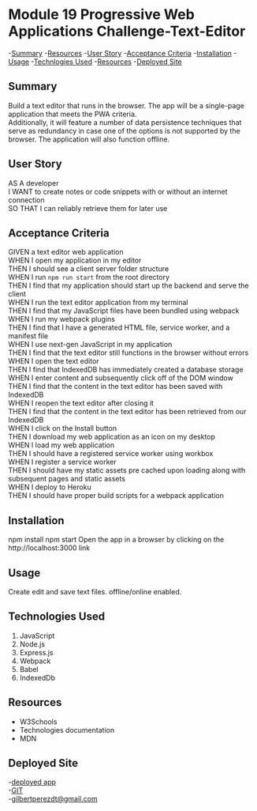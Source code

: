 # Module 19 Progressive Web Applications Challenge-Text-Editor

-[Summary](#summary)
-[Resources](#resources) 
-[User Story](#user-story)
-[Acceptance Criteria](#acceptance-criteria)
-[Installation](#installation)
-[Usage](#usage)
-[Technlogies Used](#technologies-used)
-[Resources](#resources)
-[Deployed Site](#deployed-site)
## Summary

Build a text editor that runs in the browser. The app will be a single-page application that meets the PWA criteria.  
Additionally, it will feature a number of data persistence techniques that serve as redundancy in case one of the options is not supported by the browser.
The application will also function offline.

## User Story

AS A developer  
I WANT to create notes or code snippets with or without an internet connection  
SO THAT I can reliably retrieve them for later use

## Acceptance Criteria

GIVEN a text editor web application  
WHEN I open my application in my editor  
THEN I should see a client server folder structure  
WHEN I run `npm run start` from the root directory  
THEN I find that my application should start up the backend and serve the client  
WHEN I run the text editor application from my terminal  
THEN I find that my JavaScript files have been bundled using webpack  
WHEN I run my webpack plugins  
THEN I find that I have a generated HTML file, service worker, and a manifest file  
WHEN I use next-gen JavaScript in my application  
THEN I find that the text editor still functions in the browser without errors  
WHEN I open the text editor  
THEN I find that IndexedDB has immediately created a database storage  
WHEN I enter content and subsequently click off of the DOM window  
THEN I find that the content in the text editor has been saved with IndexedDB  
WHEN I reopen the text editor after closing it  
THEN I find that the content in the text editor has been retrieved from our IndexedDB  
WHEN I click on the Install button  
THEN I download my web application as an icon on my desktop  
WHEN I load my web application  
THEN I should have a registered service worker using workbox  
WHEN I register a service worker  
THEN I should have my static assets pre cached upon loading along with subsequent pages and static assets  
WHEN I deploy to Heroku  
THEN I should have proper build scripts for a webpack application

## Installation

npm install npm start Open the app in a browser by clicking on the http://localhost:3000 link

## Usage

Create edit and save text files. offline/online enabled.

## Technologies Used

1. JavaScript
2. Node.js
3. Express.js
4. Webpack
5. Babel
6. IndexedDb

## Resources

- W3Schools
- Technologies documentation
- MDN
## Deployed Site 
-[deployed app](https://secret-scrubland-76377-bb0e72ad3cf2.herokuapp.com/)  
-[GIT](-https://github.com/Homelesscats)  
-<gilbertperezdt@gmail.com>  
